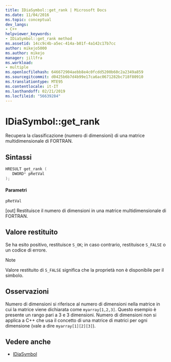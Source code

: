 ```yaml
---
title: IDiaSymbol::get_rank | Microsoft Docs
ms.date: 11/04/2016
ms.topic: conceptual
dev_langs:
- C++
helpviewer_keywords:
- IDiaSymbol::get_rank method
ms.assetid: 14cc9c4b-a5ec-414a-b01f-4a142c17b7cc
author: mikejo5000
ms.author: mikejo
manager: jillfra
ms.workload:
- multiple
ms.openlocfilehash: 646672904aebb8e4c0fcdd5200b60c2a2349a859
ms.sourcegitcommit: d0425b6b7d4b99e17ca6ac0671282bc718f80910
ms.translationtype: MTE95
ms.contentlocale: it-IT
ms.lasthandoff: 02/21/2019
ms.locfileid: "56639284"
---
```

# <a name="idiasymbolgetrank"></a>IDiaSymbol::get_rank
Recupera la classificazione (numero di dimensioni) di una matrice multidimensionale di FORTRAN.

## <a name="syntax"></a>Sintassi

```C++
HRESULT get_rank ( 
   DWORD* pRetVal
);
```

#### <a name="parameters"></a>Parametri
 `pRetVal`

[out] Restituisce il numero di dimensioni in una matrice multidimensionale di FORTRAN.

## <a name="return-value"></a>Valore restituito
 Se ha esito positivo, restituisce `S_OK`; in caso contrario, restituisce `S_FALSE` o un codice di errore.

> [!NOTE]
>  Valore restituito di `S_FALSE` significa che la proprietà non è disponibile per il simbolo.

## <a name="remarks"></a>Osservazioni
 Numero di dimensioni si riferisce al numero di dimensioni nella matrice in cui la matrice viene dichiarata come `myarray[1,2,3]`. Questo esempio è presente un rango pari a 3 e 3 dimensioni. Numero di dimensioni non si applica a C++ che usa il concetto di una matrice di matrici per ogni dimensione (vale a dire `myarray[1][2][3]`).

## <a name="see-also"></a>Vedere anche
- [IDiaSymbol](../../debugger/debug-interface-access/idiasymbol.md)